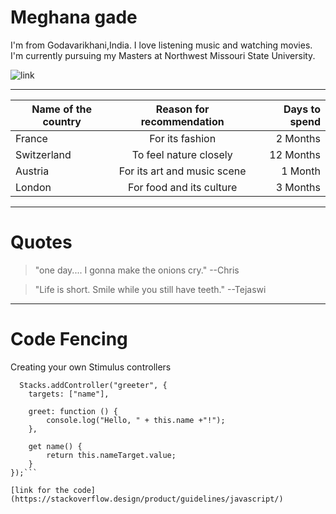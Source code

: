 # Meghana gade

I'm from Godavarikhani,India. I love listening music and watching movies. I'm currently pursuing my Masters at Northwest Missouri State University.

![link](https://images.goodsmile.info/cgm/images/product/20160704/5781/39900/large/2cb70f30b8a050a836c5920c989e3277.jpg)

***********
| Name of the country | Reason for recommendation   | Days to spend  |
|---------------------|:---------------------------:|---------------:|
| France              | For its fashion             | 2 Months       |
| Switzerland         | To feel nature closely      | 12 Months      |
| Austria             | For its art and music scene | 1 Month        |
| London              | For food and its culture    | 3 Months       |

***********

# Quotes

> "one day.... I gonna make the onions cry."   --Chris

> "Life is short. Smile while you still have teeth."  --Tejaswi


***********

# Code Fencing

Creating your own Stimulus controllers

```
  Stacks.addController("greeter", {
    targets: ["name"],

    greet: function () {
        console.log("Hello, " + this.name +"!");
    },

    get name() {
        return this.nameTarget.value;
    }
});```

[link for the code](https://stackoverflow.design/product/guidelines/javascript/)



